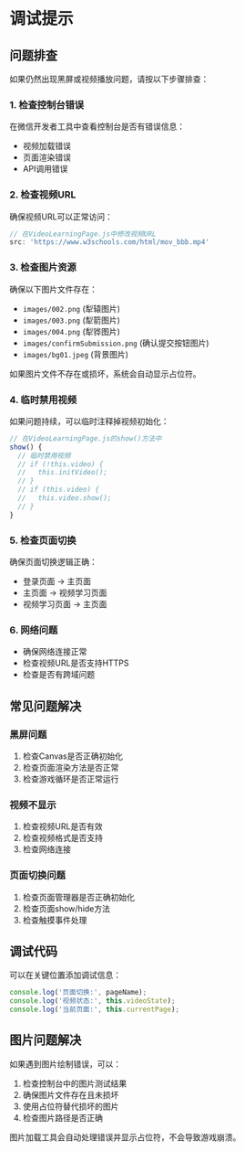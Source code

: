 # 调试提示

## 问题排查

如果仍然出现黑屏或视频播放问题，请按以下步骤排查：

### 1. 检查控制台错误
在微信开发者工具中查看控制台是否有错误信息：
- 视频加载错误
- 页面渲染错误
- API调用错误

### 2. 检查视频URL
确保视频URL可以正常访问：
```javascript
// 在VideoLearningPage.js中修改视频URL
src: 'https://www.w3schools.com/html/mov_bbb.mp4'
```

### 3. 检查图片资源
确保以下图片文件存在：
- `images/002.png` (犁辕图片)
- `images/003.png` (犁箭图片) 
- `images/004.png` (犁铧图片)
- `images/confirmSubmission.png` (确认提交按钮图片)
- `images/bg01.jpeg` (背景图片)

如果图片文件不存在或损坏，系统会自动显示占位符。

### 4. 临时禁用视频
如果问题持续，可以临时注释掉视频初始化：
```javascript
// 在VideoLearningPage.js的show()方法中
show() {
  // 临时禁用视频
  // if (!this.video) {
  //   this.initVideo();
  // }
  // if (this.video) {
  //   this.video.show();
  // }
}
```

### 5. 检查页面切换
确保页面切换逻辑正确：
- 登录页面 → 主页面
- 主页面 → 视频学习页面
- 视频学习页面 → 主页面

### 6. 网络问题
- 确保网络连接正常
- 检查视频URL是否支持HTTPS
- 检查是否有跨域问题

## 常见问题解决

### 黑屏问题
1. 检查Canvas是否正确初始化
2. 检查页面渲染方法是否正常
3. 检查游戏循环是否正常运行

### 视频不显示
1. 检查视频URL是否有效
2. 检查视频格式是否支持
3. 检查网络连接

### 页面切换问题
1. 检查页面管理器是否正确初始化
2. 检查页面show/hide方法
3. 检查触摸事件处理

## 调试代码

可以在关键位置添加调试信息：
```javascript
console.log('页面切换:', pageName);
console.log('视频状态:', this.videoState);
console.log('当前页面:', this.currentPage);
```

## 图片问题解决

如果遇到图片绘制错误，可以：

1. 检查控制台中的图片测试结果
2. 确保图片文件存在且未损坏
3. 使用占位符替代损坏的图片
4. 检查图片路径是否正确

图片加载工具会自动处理错误并显示占位符，不会导致游戏崩溃。 